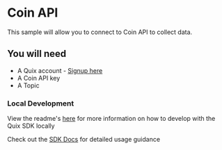 # Coin API 
This sample will allow you to connect to Coin API to collect data.

## You will need

- A Quix account - [Signup here](https://quix.ai/signup)
- A Coin API key
- A Topic

### Local Development

View the readme's [here](https://github.com/quixai/quix-library/tree/main/python/LocalDevelopment) 
for more information on how to develop with the Quix SDK locally

Check out the [SDK Docs](https://quix.ai/docs/sdk/introduction.html) for detailed usage guidance

